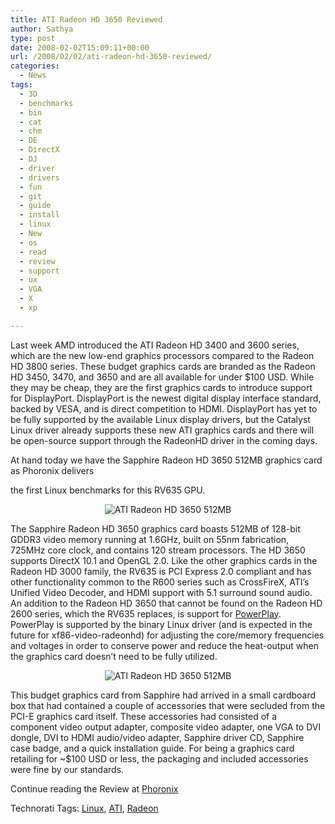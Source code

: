 ```yaml
---
title: ATI Radeon HD 3650 Reviewed
author: Sathya
type: post
date: 2008-02-02T15:09:11+00:00
url: /2008/02/02/ati-radeon-hd-3650-reviewed/
categories:
  - News
tags:
  - 3D
  - benchmarks
  - bin
  - cat
  - chm
  - DE
  - DirectX
  - DJ
  - driver
  - drivers
  - fun
  - git
  - guide
  - install
  - linux
  - New
  - os
  - read
  - review
  - support
  - ux
  - VGA
  - X
  - xp

---
```

Last week AMD introduced the ATI Radeon HD 3400 and 3600 series, which are the new low-end graphics processors compared to the Radeon HD 3800 series. These budget graphics cards are branded as the Radeon HD 3450, 3470, and 3650 and are all available for under $100 USD. While they may be cheap, they are the first graphics cards to introduce support for DisplayPort. DisplayPort is the newest digital display interface standard, backed by VESA, and is direct competition to HDMI. DisplayPort has yet to be fully supported by the available Linux display drivers, but the Catalyst Linux driver already supports these new ATI graphics cards and there will be open-source support through the RadeonHD driver in the coming days.

At hand today we have the Sapphire Radeon HD 3650 512MB graphics card as Phoronix delivers
  
the first Linux benchmarks for this RV635 GPU.

<p align="center">
  <img src="https://www.phoronix.net/image.php?id=985&image=sapphire_hd3650_pkg" title="ATI Radeon HD 3650 512MB" />
</p>

<p align="left">
  The Sapphire Radeon HD 3650 graphics card boasts 512MB of 128-bit GDDR3 video memory running at 1.6GHz, built on 55nm fabrication, 725MHz core clock, and contains 120 stream processors. The HD 3650 supports DirectX 10.1 and OpenGL 2.0. Like the other graphics cards in the Radeon HD 3000 family, the RV635 is PCI Express 2.0 compliant and has other functionality common to the R600 series such as CrossFireX, ATI&#8217;s Unified Video Decoder, and HDMI support with 5.1 surround sound audio. An addition to the Radeon HD 3650 that cannot be found on the Radeon HD 2600 series, which the RV635 replaces, is support for <a href="https://www.phoronix.com/vr.php?view=6401" target="_blank">PowerPlay</a>. PowerPlay is supported by the binary Linux driver (and is expected in the future for xf86-video-radeonhd) for adjusting the core/memory frequencies and voltages in order to conserve power and reduce the heat-output when the graphics card doesn&#8217;t need to be fully utilized.
</p>

<p align="center">
  <img src="https://www.phoronix.net/image.php?id=985&image=sapphire_hd3650_conts" title="ATI Radeon HD 3650 512MB" />
</p>

<p align="left">
  This budget graphics card from Sapphire had arrived in a small cardboard box that had contained a couple of accessories that were secluded from the PCI-E graphics card itself. These accessories had consisted of a component video output adapter, composite video adapter, one VGA to DVI dongle, DVI to HDMI audio/video adapter, Sapphire driver CD, Sapphire case badge, and a quick installation guide. For being a graphics card retailing for ~$100 USD or less, the packaging and included accessories were fine by our standards.
</p>

<p align="left">
  Continue reading the Review at <a href="https://www.phoronix.com/scan.php?page=article&item=985&num=1">Phoronix</a><br /> <a href="https://www.phoronix.com/scan.php?page=article&item=985&num=1"></a>
</p>

Technorati Tags: <a href="https://technorati.com/tag/Linux" class="performancingtags" rel="tag">Linux</a>, <a href="https://technorati.com/tag/ATI" class="performancingtags" rel="tag">ATI</a>, <a href="https://technorati.com/tag/Radeon" class="performancingtags" rel="tag">Radeon</a>

